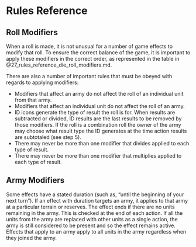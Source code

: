 # Rules Reference

## Roll Modifiers

When a roll is made, it is not unusual for a number of game effects to modify that roll. To ensure the correct balance of the game, it is important to apply these modifiers in the correct order, as represented in the table in @27_rules_reference_die_roll_modifiers.md.

There are also a number of important rules that must be obeyed with regards to applying modifiers:

- Modifiers that affect an army do not affect the roll of an individual unit from that army.
- Modifiers that affect an individual unit do not affect the roll of an army.
- ID icons generate the type of result the roll is for. When results are subtracted or divided, ID results are the last results to be removed by those modifiers. If the roll is a combination roll the owner of the army may choose what result type the ID generates at the time action results are subtotaled (see step 5).
- There may never be more than one modifier that divides applied to each type of result.
- There may never be more than one modifier that multiplies applied to each type of result.

## Army Modifiers

Some effects have a stated duration (such as, “until the beginning of your next turn”). If an effect with duration targets an army, it applies to that army at a particular terrain or reserves. The effect ends if there are no units remaining in the army. This is checked at the end of each action. If all the units from the army are replaced with other units as a single action, the army is still considered to be present and so the effect remains active. Effects that apply to an army apply to all units in the army regardless when they joined the army.